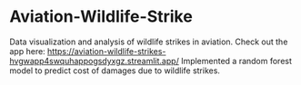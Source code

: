 # Aviation-Wildlife-Strike
Data visualization and analysis of wildlife strikes in aviation. Check out the app here: https://aviation-wildlife-strikes-hvgwapp4swquhappogsdyxgz.streamlit.app/
Implemented a random forest model to predict cost of damages due to wildlife strikes.
